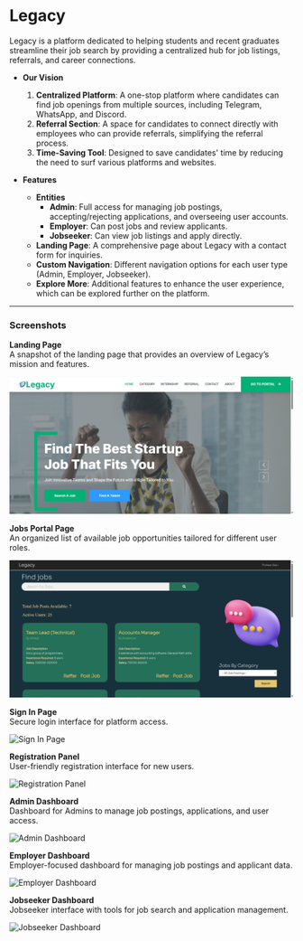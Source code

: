 # Legacy

Legacy is a platform dedicated to helping students and recent graduates streamline their job search by providing a centralized hub for job listings, referrals, and career connections.

- **Our Vision**
  1. **Centralized Platform**: A one-stop platform where candidates can find job openings from multiple sources, including Telegram, WhatsApp, and Discord.
  2. **Referral Section**: A space for candidates to connect directly with employees who can provide referrals, simplifying the referral process.
  3. **Time-Saving Tool**: Designed to save candidates' time by reducing the need to surf various platforms and websites.

- **Features**
  - **Entities**
    - **Admin**: Full access for managing job postings, accepting/rejecting applications, and overseeing user accounts.
    - **Employer**: Can post jobs and review applicants.
    - **Jobseeker**: Can view job listings and apply directly.
  - **Landing Page**: A comprehensive page about Legacy with a contact form for inquiries.
  - **Custom Navigation**: Different navigation options for each user type (Admin, Employer, Jobseeker).
  - **Explore More**: Additional features to enhance the user experience, which can be explored further on the platform.

---

### Screenshots

**Landing Page**  
A snapshot of the landing page that provides an overview of Legacy’s mission and features.

![Landing Page](1.png)

**Jobs Portal Page**  
An organized list of available job opportunities tailored for different user roles.

![Jobs Portal Page](2.png)

**Sign In Page**  
Secure login interface for platform access.

![Sign In Page](https://user-images.githubusercontent.com/83655913/233127694-91871440-957e-4c7f-bfac-daafee95a890.png)

**Registration Panel**  
User-friendly registration interface for new users.

![Registration Panel](https://user-images.githubusercontent.com/83655913/233127784-ecc4f5b3-e7c8-4d41-83c8-638eb1055f44.png)

**Admin Dashboard**  
Dashboard for Admins to manage job postings, applications, and user access.

![Admin Dashboard](https://user-images.githubusercontent.com/83655913/233123852-14843874-7190-42d7-92fa-f02c53b1a238.png)

**Employer Dashboard**  
Employer-focused dashboard for managing job postings and applicant data.

![Employer Dashboard](https://user-images.githubusercontent.com/83655913/233123671-769dda2a-27b1-4fc0-a33e-a7c4da309773.png)

**Jobseeker Dashboard**  
Jobseeker interface with tools for job search and application management.

![Jobseeker Dashboard](https://user-images.githubusercontent.com/83655913/233124233-1497c8b8-16b8-4d0f-9bf4-8e9d330ef958.png)
